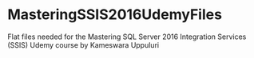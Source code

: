# MasteringSSIS2016UdemyFiles
Flat files needed for the Mastering SQL Server 2016 Integration Services (SSIS) Udemy course by  Kameswara Uppuluri 
